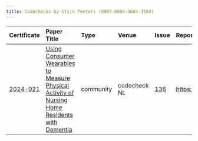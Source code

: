 ```yaml
---
title: Codechecks by Stijn Peeters (0009-0004-3684-3584)
---
```



|Certificate |Paper Title                                                                                    |Type      |Venue        |Issue |Report                                  |Check date |
|:-------|:---------------------------------------------|:------------------|:------------------|:---|:--------------------------|:------------------|
|[2024-021](https://codecheck.org.uk/register/certs/2024-021/)|[Using Consumer Wearables to Measure Physical Activity of Nursing Home Residents with Dementia ](https://doi.org/10.31234/osf.io/mqg86)|community |codecheck NL |[136](https://github.com/codecheckers/register/issues/136)|https://doi.org/10.5281/zenodo.14261193 |2024-11-28 |
